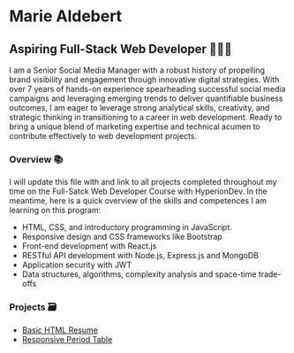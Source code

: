# Marie Aldebert
## Aspiring Full-Stack Web Developer 👩🏻‍💻

I am a Senior Social Media Manager with a robust history of propelling brand visibility and engagement through innovative digital strategies. With over 7 years of hands-on experience spearheading successful social media campaigns and leveraging emerging trends to deliver quantifiable business outcomes, I am eager to leverage strong analytical skills, creativity, and strategic thinking in transitioning to a career in web development. Ready to bring a unique blend of marketing expertise and technical acumen to contribute effectively to web development projects.

### Overview 📚

I will update this file with and link to all projects completed throughout my time on the Full-Satck Web Developer Course with HyperionDev. In the meantime, here is a quick overview of the skills and competences I am learning on this program:
- HTML, CSS, and introductory programming in JavaScript.
- Responsive design and CSS frameworks like Bootstrap
- Front-end development with React.js
- RESTful API development with Node.js, Express.js and MongoDB
- Application security with JWT
- Data structures, algorithms, complexity analysis and space-time trade-offs

### Projects 🗃️
- [Basic HTML Resume](https://github.com/maldebert/maldebert/blob/main/resume.html)
- [Responsive Period Table](https://github.com/maldebert/maldebert/tree/main/periodic_table)
